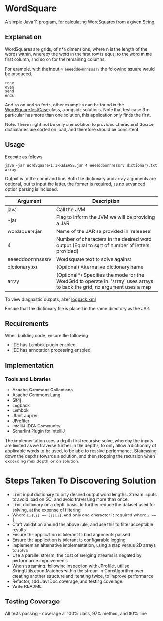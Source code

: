 # WordSquare
A simple Java 11 program, for calculating WordSquares from a given String.

## Explanation
WordSquares are grids, of n*n dimensions, where n is the length of the words within, whereby the word in the first row is equal to the word in the first column, and so on for the remaining columns.

For example, with the input `4 eeeeddoonnnsssrv` the following square would be produced.
```
rose
oven
send
ends
```

And so on and so forth, other examples can be found in the [WordSquareTestCase](src/test/java/uk/co/kaichance/wordsquare/algorithm/WordSquareTestCases.java) class, alongside solutions. 
Note that test case 3 in particular has more than one solution, this application only finds the first.

Note: There might not be only one solution to provided characters! Source dictionaries are sorted on load, and therefore should be consistent.

## Usage
Execute as follows

`java -jar WordSquare-1.1-RELEASE.jar 4 eeeeddoonnnsssrv dictionary.txt array`

Output is to the command line. Both the dictionary and array arguments are optional, but to input the latter, the former is required, as no advanced option parsing is included.

| Argument         | Description                                                                                                                 |
|------------------|-----------------------------------------------------------------------------------------------------------------------------|
| java             | Call the JVM                                                                                                                |
| -jar             | Flag to inform the JVM we will be providing a JAR                                                                           |
| wordsquare.jar   | Name of the JAR as provided in 'releases'                                                                                   |
| 4                | Number of characters in the desired word output (Equal to sqrt of number of letters provided)                               |
| eeeeddoonnnsssrv | Wordsquare text to solve against                                                                                            |
| dictionary.txt   | (Optional) Alternative dictionary name                                                                                      |
| array            | (Optional*) Specifies the mode for the WordGrid to operate in. 'array' uses arrays to back the grid, no argument uses a map |
To view diagnostic outputs, alter [logback.xml](src/main/resources/logback.xml)

Ensure that the dictionary file is placed in the same directory as the JAR.
## Requirements
When building code, ensure the following
- IDE has Lombok plugin enabled
- IDE has annotation processing enabled


## Implementation
### Tools and Libraries
- Apache Commons Collections
- Apache Commons Lang
- Slf4j
- Logback
- Lombok
- JUnit Jupiter
- JProfiler
- IntelliJ IDEA Community
- Sonarlint Plugin for IntelliJ

The implementation uses a depth first recursive solve, whereby the inputs are limited as we traverse further in the depths,
to only allow a dictionary of applicable words to be used, to be able to resolve performance. Staircasing down the depths towards a solution, 
and then stopping the recursion when exceeding max depth, or on solution.

# Steps Taken To Discovering Solution
- Limit input dictionary to only desired output word lengths. Stream inputs to avoid load on GC, and avoid traversing more than once.
- Limit dictionary on a depth basis, to further reduce the dataset used for solving, at the expense of filtering
- Where `[i][j] == [j][i]`, and only one character is required where `i == j`
- Craft validation around the above rule, and use this to filter acceptable results
- Ensure the application is tolerant to bad arguments passed
- Ensure the application is tolerant to configurable logging
- Implement an alternative implementation, using a map versus 2D arrays to solve
- Use a parallel stream, the cost of merging streams is negated by performance improvements
- When streaming, following inspection with JProfiler, utilise StringUtils.countMatches within the stream in CoreAlgorithm over creating another structure and iterating twice, to improve performance
- Refactor, add JavaDoc coverage, and testing coverage.
- Write README

## Testing Coverage
All tests passing - coverage at 100% class, 97% method, and 90% line.